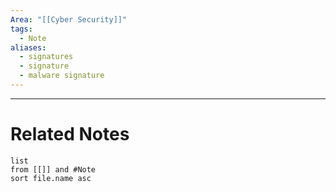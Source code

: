 ```yaml
---
Area: "[[Cyber Security]]"
tags:
  - Note
aliases:
  - signatures
  - signature
  - malware signature
---
```




---
# Related Notes
```dataview
list
from [[]] and #Note 
sort file.name asc
```
